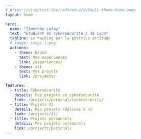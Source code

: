 ```yaml
---
# https://vitepress.dev/reference/default-theme-home-page
layout: home

hero:
  name: "Timothée Lafay"
  text: "Etudiant en cybersécurité à 42 Lyon"
  tagline: Le hacking par la positive attitude
  # image: image-1.png
  actions:
    - theme: brand
      text: Mes expériences
      link: /experiences/
    - theme: alt
      text: Mes projets
      link: /projects/

features:
  - title: Cybersécurité
    details: Mes projets en cybersécurité
    link: /projects/personal/cybersecurity/
  - title: Projets 42
    details: Mes projets réalisés à 42
    link: /projects/42/
  - title: Projets personnels
    details: Mes projets personnels
    link: /projects/personal/
---
```

